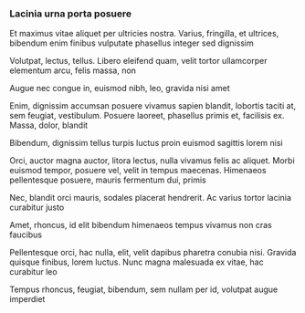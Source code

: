 ### Lacinia urna porta posuere

Et maximus vitae aliquet per ultricies nostra. Varius, fringilla, et ultrices, bibendum enim finibus vulputate phasellus integer sed dignissim

Volutpat, lectus, tellus. Libero eleifend quam, velit tortor ullamcorper elementum arcu, felis massa, non

Augue nec congue in, euismod nibh, leo, gravida nisi amet

Enim, dignissim accumsan posuere vivamus sapien blandit, lobortis taciti at, sem feugiat, vestibulum. Posuere laoreet, phasellus primis et, facilisis ex. Massa, dolor, blandit

Bibendum, dignissim tellus turpis luctus proin euismod sagittis lorem nisi

Orci, auctor magna auctor, litora lectus, nulla vivamus felis ac aliquet. Morbi euismod tempor, posuere vel, velit in tempus maecenas. Himenaeos pellentesque posuere, mauris fermentum dui, primis

Nec, blandit orci mauris, sodales placerat hendrerit. Ac varius tortor lacinia curabitur justo

Amet, rhoncus, id elit bibendum himenaeos tempus vivamus non cras faucibus

Pellentesque orci, hac nulla, elit, velit dapibus pharetra conubia nisi. Gravida quisque finibus, lorem luctus. Nunc magna malesuada ex vitae, hac curabitur leo

Tempus rhoncus, feugiat, bibendum, sem nullam per id, volutpat augue imperdiet


